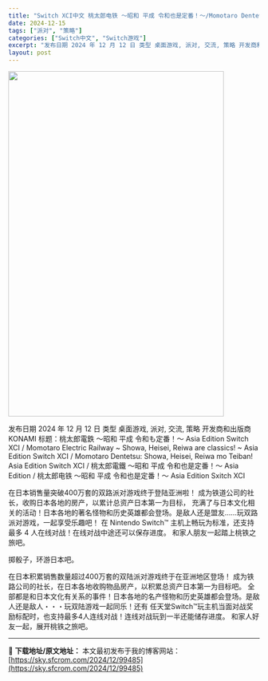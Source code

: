 ```yaml
---
title: "Switch XCI中文 桃太郎电铁 ～昭和 平成 令和也是定番！～/Momotaro Dentetsu: Showa, Heisei, Reiwa mo Teiban! Asia Edition+更新v1.0.1"
date: 2024-12-15
tags: ["派对", "策略"]
categories: ["Switch中文", "Switch游戏"]
excerpt: "发布日期 2024 年 12 月 12 日 类型 桌面游戏, 派对, 交流, 策略 开发商和出版商 KONAMI 标题：桃太郎電鉄 ～昭和 平成 令和も定番！～ Asia Edition Switch XCI / Momotaro Electric Railway ~ Showa, Heisei, &hellip;"
layout: post
---
```


<img class="aligncenter size-full wp-image-99486" src="https://sky.sfcrom.com/wp-content/uploads/2024/12/2024121507470036.webp" alt="" width="432" height="692" />

发布日期 2024 年 12 月 12 日
类型 桌面游戏, 派对, 交流, 策略
开发商和出版商 KONAMI
标题：桃太郎電鉄 ～昭和 平成 令和も定番！～ Asia Edition Switch XCI / Momotaro Electric Railway ~ Showa, Heisei, Reiwa are classics! ~ Asia Edition Switch XCI / Momotaro Dentetsu: Showa, Heisei, Reiwa mo Teiban! Asia Edition Switch XCI / 桃太郎電鐵 ～昭和 平成 令和也是定番！～ Asia Edition / 桃太郎电铁 ～昭和 平成 令和也是定番！～ Asia Edition Sxitch XCI

在日本销售量突破400万套的双路派对游戏终于登陆亚洲啦！
成为铁道公司的社长，收购日本各地的房产，以累计总资产日本第一为目标，
充满了与日本文化相关的活动！日本各地的著名怪物和历史英雄都会登场。是敌人还是盟友……玩双路派对游戏，一起享受乐趣吧！
在 Nintendo Switch™ 主机上畅玩为标准，还支持最多 4 人在线对战！在线对战中途还可以保存进度。
和家人朋友一起踏上桃铁之旅吧。

掷骰子，环游日本吧。

在日本积累销售数量超过400万套的双陆派对游戏终于在亚洲地区登场！
成为铁路公司的社长，在日本各地收购物品房产，以积累总资产日本第一为目标吧。
全部都是和日本文化有关系的事件！日本各地的名产怪物和历史英雄都会登场。是敌人还是敌人・・・玩双陆游戏一起同乐！还有
任天堂Switch™玩主机当面对战奖励标配时，也支持最多4人连线对战！连线对战玩到一半还能储存进度。
和家人好友一起，展开桃铁之旅吧。

---
📖 **下载地址/原文地址：** 本文最初发布于我的博客网站：[https://sky.sfcrom.com/2024/12/99485](https://sky.sfcrom.com/2024/12/99485)
